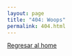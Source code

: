 ```yaml
---
layout: page
title: "404: Woops"
permalink: 404.html
---
```


<p class="lead"><a href="{{ site.baseurl }}/">Regresar al home</a></p>
